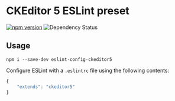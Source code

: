 CKEditor 5 ESLint preset
========================

[![npm version](https://badge.fury.io/js/eslint-config-ckeditor5.svg)](https://www.npmjs.com/package/eslint-config-ckeditor5)
![Dependency Status](https://img.shields.io/librariesio/release/npm/eslint-config-ckeditor5)

## Usage

```
npm i --save-dev eslint-config-ckeditor5
```

Configure ESLint with a `.eslintrc` file using the following contents:

```js
{
	"extends": "ckeditor5"
}
```
